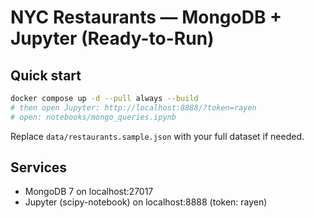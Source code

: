 
# NYC Restaurants — MongoDB + Jupyter (Ready-to-Run)

## Quick start
```bash
docker compose up -d --pull always --build
# then open Jupyter: http://localhost:8888/?token=rayen
# open: notebooks/mongo_queries.ipynb
```
Replace `data/restaurants.sample.json` with your full dataset if needed.

## Services
- MongoDB 7 on localhost:27017
- Jupyter (scipy-notebook) on localhost:8888 (token: rayen)
